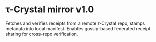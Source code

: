 # τ-Crystal mirror v1.0
Fetches and verifies receipts from a remote τ-Crystal repo, stamps metadata into local manifest. Enables gossip-based federated receipt sharing for cross-repo verification.
